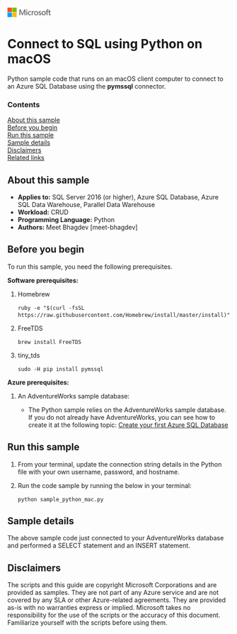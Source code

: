 ![](./media/solutions-microsoft-logo-small.png)
# Connect to SQL using Python on macOS

Python sample code that runs on an macOS client computer to connect to an Azure SQL Database using the **pymssql** connector.  

### Contents

[About this sample](#about-this-sample)<br/>
[Before you begin](#before-you-begin)<br/>
[Run this sample](#run-this-sample)<br/>
[Sample details](#sample-details)<br/>
[Disclaimers](#disclaimers)<br/>
[Related links](#related-links)<br/>


<a name=about-this-sample></a>

## About this sample
- **Applies to:** SQL Server 2016 (or higher), Azure SQL Database, Azure SQL Data Warehouse, Parallel Data Warehouse
- **Workload:** CRUD
- **Programming Language:** Python
- **Authors:** Meet Bhagdev [meet-bhagdev]

<a name=before-you-begin></a>

## Before you begin

To run this sample, you need the following prerequisites.

**Software prerequisites:**
1. Homebrew
	
	```
	ruby -e "$(curl -fsSL https://raw.githubusercontent.com/Homebrew/install/master/install)"
	```

2. FreeTDS

	```
    brew install FreeTDS
	```

3. tiny_tds

	```
    sudo -H pip install pymssql
	```

**Azure prerequisites:**

1. An AdventureWorks sample database: 

	- The Python sample relies on the AdventureWorks sample database. If you do not already have AdventureWorks, you can see how to create it at the following topic: [Create your first Azure SQL Database](http://azure.microsoft.com/documentation/articles/sql-database-get-started/)
	
## Run this sample

1. From your terminal, update the connection string details in the Python file with your own username, password, and hostname. 

2. Run the code sample by running the below in your terminal: 

	```
	python sample_python_mac.py
	```

<a name=sample-details></a>

## Sample details

The above sample code just connected to your AdventureWorks database and performed a SELECT statement and an INSERT statement. 

## Disclaimers
The scripts and this guide are copyright Microsoft Corporations and are provided as samples. They are not part of any Azure service and are not covered by any SLA or other Azure-related agreements. They are provided as-is with no warranties express or implied. Microsoft takes no responsibility for the use of the scripts or the accuracy of this document. Familiarize yourself with the scripts before using them.
